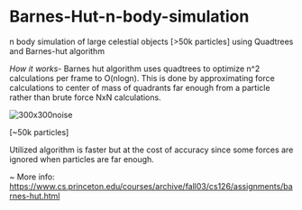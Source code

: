 # Barnes-Hut-n-body-simulation
n body simulation of large celestial objects [>50k particles] using Quadtrees and Barnes-hut algorithm

*How it works-*
Barnes hut algorithm uses quadtrees to optimize n^2 calculations per frame to O(nlogn). 
This is done by approximating force calculations to center of mass of quadrants far enough from a particle rather than brute force NxN calculations.


![300x300noise](https://github.com/satmxd/Barnes-Hut-n-body-simulation/assets/122893966/1eda015b-3717-4d27-8632-f54b618c3374)

[~50k particles]

Utilized algorithm is faster but at the cost of accuracy since some forces are ignored when particles are far enough.


~ More info:
https://www.cs.princeton.edu/courses/archive/fall03/cs126/assignments/barnes-hut.html
